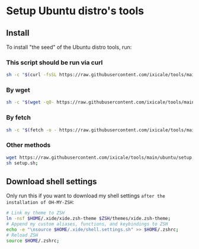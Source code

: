 # Setup Ubuntu distro's tools

## Install

To install "the seed" of the Ubuntu distro tools, run:

### This script should be run via curl

```bash
sh -c "$(curl -fsSL https://raw.githubusercontent.com/ixicale/tools/main/ubuntu/setup.sh)";

```

### By wget

```bash
sh -c "$(wget -qO- https://raw.githubusercontent.com/ixicale/tools/main/ubuntu/setup.sh)";

```

### By fetch

```bash
sh -c "$(fetch -o - https://raw.githubusercontent.com/ixicale/tools/main/ubuntu/setup.sh)";

```

### Other methods

```bash
wget https://raw.githubusercontent.com/ixicale/tools/main/ubuntu/setup.sh;
sh setup.sh;

```

## Download shell settings

Only run this if you want to download my shell settings `after the installation of OH-MY-ZSH`:

```bash
# Link my theme to ZSH
ln -nsf $HOME/.xide/xide.zsh-theme $ZSH/themes/xide.zsh-theme;
# Append my custom aliases, functions, and keybindings to ZSH
echo -e "\nsource $HOME/.xide/shell.settings.sh" >> $HOME/.zshrc;
# Reload ZSH
source $HOME/.zshrc;


```
